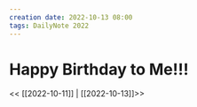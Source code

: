 ```yaml
---
creation date: 2022-10-13 08:00
tags: DailyNote 2022
---
```


# Happy Birthday to Me!!!

<< [[2022-10-11]] | [[2022-10-13]]>>


